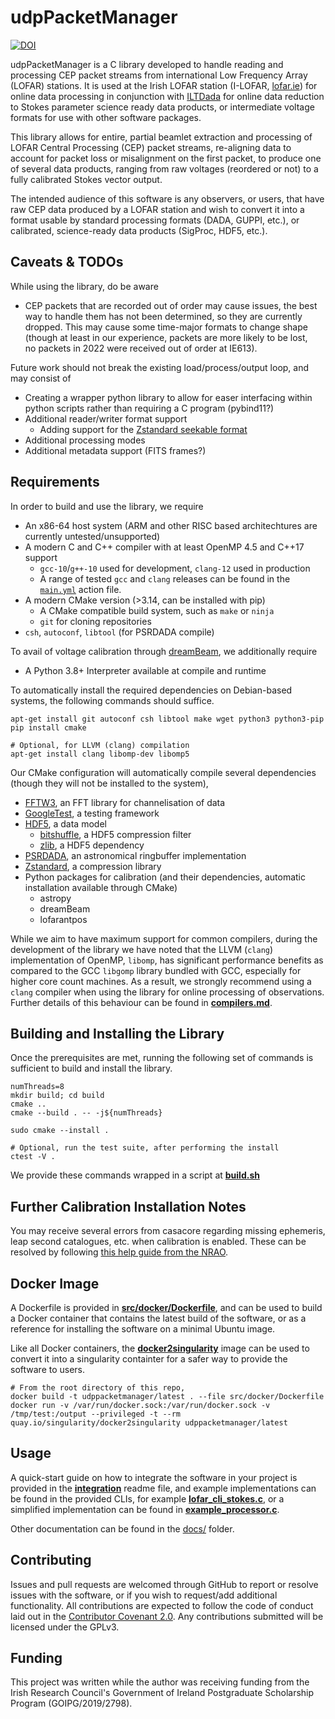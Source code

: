 udpPacketManager
================
[![DOI](https://zenodo.org/badge/DOI/10.5281/zenodo.11019139.svg)](https://doi.org/10.5281/zenodo.11019139)

udpPacketManager is a C library developed to handle reading and processing CEP packet streams from international Low Frequency Array (LOFAR) 
stations. It is used 
at the Irish LOFAR station (I-LOFAR, [lofar.ie](https://lofar.ie)) for online data processing in conjunction with 
[ILTDada](https://github.com/David-McKenna/ILTDada) for online data reduction to Stokes parameter science ready data products, or 
intermediate voltage formats for use with other software packages.

This library allows for entire, partial beamlet extraction and processing of LOFAR Central Processing (CEP) packet streams, re-aligning data to 
account for packet loss or misalignment on the first packet, to produce one of several data products, ranging from raw voltages (reordered 
or not) to a fully calibrated Stokes vector output.

The intended audience of this software is any observers, or users, that have raw CEP data produced by a LOFAR station and wish to convert it 
into a format usable by standard processing formats (DADA, GUPPI, etc.), or calibrated, science-ready data products (SigProc, HDF5, etc.). 

Caveats & TODOs
-------
While using the library, do be aware
- CEP packets that are recorded out of order may cause issues, the best way to handle them has not been determined, so they are currently 
  dropped. This may cause some time-major formats to change shape (though at least in our experience, packets are more likely to be lost,  
  no packets in 2022 were received out of order at IE613).

Future work should not break the existing load/process/output loop, and may consist of
- Creating a wrapper python library to allow for easer interfacing within python scripts rather than requiring a C program (pybind11?)
- Additional reader/writer format support
  - Adding support for the [Zstandard seekable format](https://github.com/facebook/zstd/blob/dev/contrib/seekable_format/zstd_seekable_compression_format.md)  
- Additional processing modes
- Additional metadata support (FITS frames?)

Requirements
------------
In order to build and use the library, we require
- An x86-64 host system (ARM and other RISC based architechtures are currently untested/unsupported)
- A modern C and C++ compiler with at least OpenMP 4.5 and C++17 support
  - `gcc-10`/`g++-10` used for development, `clang-12` used in production
  - A range of tested `gcc` and `clang` releases can be found in the [`main.yml`](.github/workflows/main.yml) action file.
- A modern CMake version (>3.14, can be installed with pip)
  - A CMake compatible build system, such as `make` or `ninja`
  - `git` for cloning repositories
- `csh`, `autoconf`, `libtool` (for PSRDADA compile)

To avail of voltage calibration through [dreamBeam](https://github.com/2baOrNot2ba/dreamBeam), we additionally require
- A Python 3.8+ Interpreter available at compile and runtime

To automatically install the required dependencies on Debian-based systems, the following commands should suffice.
```shell
apt-get install git autoconf csh libtool make wget python3 python3-pip
pip install cmake

# Optional, for LLVM (clang) compilation
apt-get install clang libomp-dev libomp5
```

Our CMake configuration will automatically compile several dependencies (though they will not be installed to the system),
- [FFTW3](https://www.fftw.org/), an FFT library for channelisation of data
- [GoogleTest](https://github.com/google/googletest), a testing framework
- [HDF5](https://github.com/HDFGroup/hdf5), a data model
  - [bitshuffle](https://github.com/kiyo-masui/bitshuffle), a HDF5 compression filter
  - [zlib](https://github.com/madler/zlib), a HDF5 dependency
- [PSRDADA](https://psrdada.sourceforge.net/), an astronomical ringbuffer implementation
- [Zstandard](https://github.com/facebook/zstd), a compression library
- Python packages for calibration (and their dependencies, automatic installation available through CMake)
  - astropy
  - dreamBeam
  - lofarantpos

While we aim to have maximum support for common compilers, during the development of the library we have noted that the LLVM (`clang`) 
implementation of OpenMP, `libomp`, has significant performance benefits as compared to the GCC `libgomp` library bundled with GCC, 
especially for higher core count machines. As a result, we strongly recommend using a `clang` compiler when using the library for online 
processing of observations. Further details of this behaviour can be found in **[compilers.md](docs/COMPILERS.md)**.

Building and Installing the Library
-----------------------------------
Once the prerequisites are met, running the following set of commands is sufficient to build and install the library.

```shell
numThreads=8
mkdir build; cd build
cmake ..
cmake --build . -- -j${numThreads}

sudo cmake --install .

# Optional, run the test suite, after performing the install
ctest -V .
```
We provide these commands wrapped in a script at **[build.sh](build.sh)**

Further Calibration Installation Notes
--------------------------------------
You may receive several errors from casacore regarding missing ephemeris, leap second catalogues, etc. when calibration is enabled. These 
can be resolved by following 
[this help guide from the NRAO](https://casaguides.nrao.edu/index.php?title=Fixing_out_of_date_TAI_UTC_tables_%28missing_information_on_leap_seconds%29).


Docker Image
------------
A Dockerfile is provided in **[src/docker/Dockerfile](src/docker/Dockerfile)**, and can be used to build a Docker container that contains the 
latest build of the software, or as a reference for installing the software on a minimal Ubuntu image. 

Like all Docker containers, the **[docker2singularity](https://github.com/singularityhub/docker2singularity)** image can be used to convert it
into a singularity containter for a safer way to provide the software to users.

```shell
# From the root directory of this repo,
docker build -t udppacketmanager/latest . --file src/docker/Dockerfile
docker run -v /var/run/docker.sock:/var/run/docker.sock -v /tmp/test:/output --privileged -t --rm quay.io/singularity/docker2singularity udppacketmanager/latest
```

Usage
-----
A quick-start guide on how to integrate the software in your project is provided in the **[integration](docs/README_INTEGRATION.md)** readme 
file, and  example implementations can be found in the provided CLIs, for example **[lofar_cli_stokes.c](src/CLI/lofar_cli_stokes.c)**, or 
a simplified implementation can be found in **[example_processor.c](docs/examples/example_processor.c)**.

Other documentation can be found in the [docs/](docs) folder.

Contributing
------------

Issues and pull requests are welcomed through GitHub to report or resolve issues with the software, or if you wish to request/add additional 
functionality. All contributions are expected to follow the code of conduct laid out in the 
[Contributor Covenant 2.0](https://www.contributor-covenant.org/version/2/0/code_of_conduct/). Any contributions submitted will be licensed under 
the GPLv3.

Funding
-------
This project was written while the author was receiving funding from the Irish Research Council's Government of Ireland
Postgraduate Scholarship Program (GOIPG/2019/2798).
